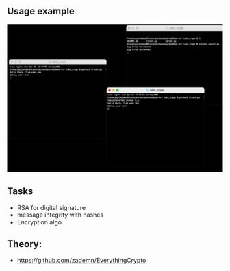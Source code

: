 ## Usage example
![](images/usage_example.png)

## Tasks
- RSA for digital signature 
- message integrity with hashes
- Encryption algo

## Theory: 
- https://github.com/zademn/EverythingCrypto